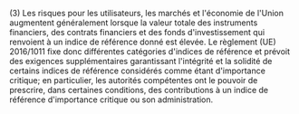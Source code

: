 (3) Les risques pour les utilisateurs, les marchés et l'économie de l'Union augmentent généralement lorsque la valeur totale des instruments financiers, des contrats financiers et des fonds d'investissement qui renvoient à un indice de référence donné est élevée. Le règlement (UE) 2016/1011 fixe donc différentes catégories d'indices de référence et prévoit des exigences supplémentaires garantissant l'intégrité et la solidité de certains indices de référence considérés comme étant d'importance critique; en particulier, les autorités compétentes ont le pouvoir de prescrire, dans certaines conditions, des contributions à un indice de référence d'importance critique ou son administration.
